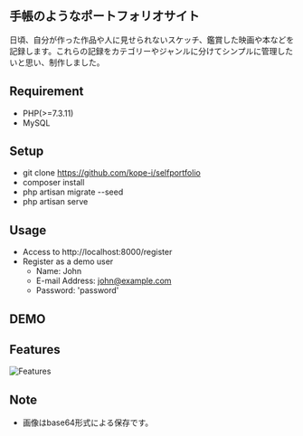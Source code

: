 
## 手帳のようなポートフォリオサイト

日頃、自分が作った作品や人に見せられないスケッチ、鑑賞した映画や本などを記録します。これらの記録をカテゴリーやジャンルに分けてシンプルに管理したいと思い、制作しました。

## Requirement
- PHP(>=7.3.11)
- MySQL

## Setup
- git clone https://github.com/kope-i/selfportfolio
- composer install
- php artisan migrate --seed
- php artisan serve


## Usage
- Access to http://localhost:8000/register
- Register as a demo user
    - Name: John
    - E-mail Address: john@example.com
    - Password: 'password'

## DEMO



## Features
  ![Features](https://user-images.githubusercontent.com/68506859/96332297-0a61f080-109e-11eb-96b9-c128d893a8f1.png)
  
## Note
- 画像はbase64形式による保存です。


